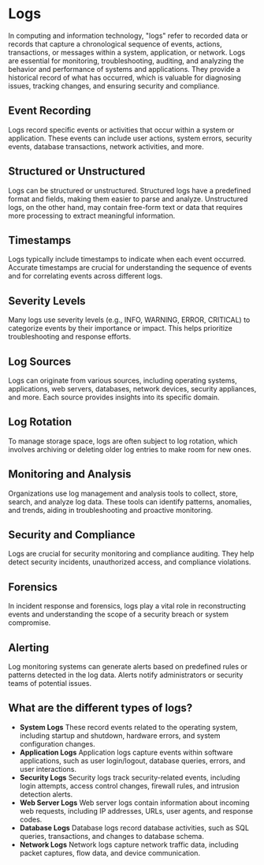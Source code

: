 # Logs
In computing and information technology, "logs" refer to recorded data or records that capture a chronological sequence of events, actions, transactions, or messages within a system, application, or network. Logs are essential for monitoring, troubleshooting, auditing, and analyzing the behavior and performance of systems and applications. They provide a historical record of what has occurred, which is valuable for diagnosing issues, tracking changes, and ensuring security and compliance. 

## Event Recording
Logs record specific events or activities that occur within a system or application. These events can include user actions, system errors, security events, database transactions, network activities, and more.
## Structured or Unstructured
Logs can be structured or unstructured. Structured logs have a predefined format and fields, making them easier to parse and analyze. Unstructured logs, on the other hand, may contain free-form text or data that requires more processing to extract meaningful information.
## Timestamps
Logs typically include timestamps to indicate when each event occurred. Accurate timestamps are crucial for understanding the sequence of events and for correlating events across different logs.
## Severity Levels
Many logs use severity levels (e.g., INFO, WARNING, ERROR, CRITICAL) to categorize events by their importance or impact. This helps prioritize troubleshooting and response efforts.
## Log Sources
Logs can originate from various sources, including operating systems, applications, web servers, databases, network devices, security appliances, and more. Each source provides insights into its specific domain.
## Log Rotation
To manage storage space, logs are often subject to log rotation, which involves archiving or deleting older log entries to make room for new ones.
## Monitoring and Analysis
Organizations use log management and analysis tools to collect, store, search, and analyze log data. These tools can identify patterns, anomalies, and trends, aiding in troubleshooting and proactive monitoring.
## Security and Compliance
Logs are crucial for security monitoring and compliance auditing. They help detect security incidents, unauthorized access, and compliance violations.
## Forensics
In incident response and forensics, logs play a vital role in reconstructing events and understanding the scope of a security breach or system compromise.
## Alerting
Log monitoring systems can generate alerts based on predefined rules or patterns detected in the log data. Alerts notify administrators or security teams of potential issues.

## What are the different types of logs?
- **System Logs** These record events related to the operating system, including startup and shutdown, hardware errors, and system configuration changes.
- **Application Logs** Application logs capture events within software applications, such as user login/logout, database queries, errors, and user interactions.
- **Security Logs** Security logs track security-related events, including login attempts, access control changes, firewall rules, and intrusion detection alerts.
- **Web Server Logs** Web server logs contain information about incoming web requests, including IP addresses, URLs, user agents, and response codes.
- **Database Logs** Database logs record database activities, such as SQL queries, transactions, and changes to database schema.
- **Network Logs** Network logs capture network traffic data, including packet captures, flow data, and device communication.
